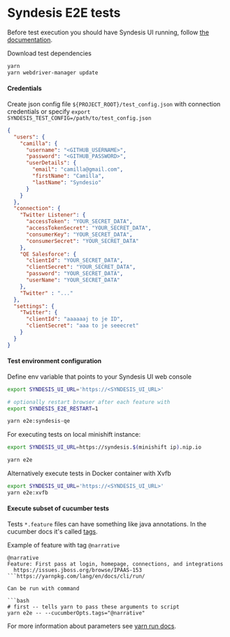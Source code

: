# Syndesis E2E tests

Before test execution you should have Syndesis UI running, follow [the documentation](https://github.com/syndesisio/syndesis-ui#running).

Download test dependencies

```bash
yarn
yarn webdriver-manager update
```

#### Credentials

Create json config file `${PROJECT_ROOT}/test_config.json` with connection credentials
or specify `export SYNDESIS_TEST_CONFIG=/path/to/test_config.json` 
```json
{
  "users": {
    "camilla": {
      "username": "<GITHUB_USERNAME>",
      "password": "<GITHUB_PASSWORD>",
      "userDetails": {
        "email": "camilla@gmail.com",
        "firstName": "Camilla",
        "lastName": "Syndesio"
      }
    }
  },
  "connection": {
    "Twitter Listener": {
      "accessToken": "YOUR_SECRET_DATA",
      "accessTokenSecret": "YOUR_SECRET_DATA",
      "consumerKey": "YOUR_SECRET_DATA",
      "consumerSecret": "YOUR_SECRET_DATA"
    },
    "QE Salesforce": {
      "clientId": "YOUR_SECRET_DATA",
      "clientSecret": "YOUR_SECRET_DATA",
      "password": "YOUR_SECRET_DATA",
      "userName": "YOUR_SECRET_DATA"
    },
    "Twitter" : "..."
  },
  "settings": {
    "Twitter": {
      "clientId": "aaaaaaj to je ID",
      "clientSecret": "aaa to je seeecret"
    }
  }
}
```

#### Test environment configuration
Define env variable that points to your Syndesis UI web console

```bash
export SYNDESIS_UI_URL='https://<SYNDESIS_UI_URL>'

# optionally restart browser after each feature with
export SYNDESIS_E2E_RESTART=1

yarn e2e:syndesis-qe
```

For executing tests on local minishift instance: 

```bash
export SYNDESIS_UI_URL=https://syndesis.$(minishift ip).nip.io

yarn e2e
``` 

Alternatively execute tests in Docker container with Xvfb

```bash
export SYNDESIS_UI_URL='https://<SYNDESIS_UI_URL>'
yarn e2e:xvfb
```

#### Execute subset of cucumber tests
Tests `*.feature` files can have something like java annotations.
In the cucumber docs it's called [tags](https://github.com/cucumber/cucumber/wiki/Tags).

Example of feature with tag `@narrative`
```gherkin
@narrative
Feature: First pass at login, homepage, connections, and integrations
  https://issues.jboss.org/browse/IPAAS-153
```https://yarnpkg.com/lang/en/docs/cli/run/

Can be run with command

```bash
# first -- tells yarn to pass these arguments to script
yarn e2e -- --cucumberOpts.tags="@narrative"
```

For more information about parameters see [yarn run docs](https://yarnpkg.com/lang/en/docs/cli/run/).
